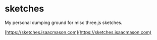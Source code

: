 # sketches

My personal dumping ground for misc three.js sketches.

[https://sketches.isaacmason.com](https://sketches.isaacmason.com)
